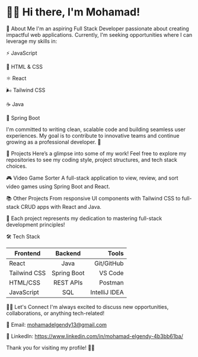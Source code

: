 # **👋🏼 Hi there, I'm Mohamad!**
🚀 About Me 
I'm an aspiring Full Stack Developer passionate about creating impactful web applications.
Currently, I'm seeking opportunities where I can leverage my skills in:

⚡ JavaScript 

🎨 HTML & CSS 

⚛️ React 

🌬️ Tailwind CSS 

☕ Java 

🌱 Spring Boot 

I'm committed to writing clean, scalable code and building seamless user experiences.
My goal is to contribute to innovative teams and continue growing as a professional developer. 🚀

📂 Projects 
Here’s a glimpse into some of my work!
Feel free to explore my repositories to see my coding style, project structures, and tech stack choices.

🎮 Video Game Sorter
A full-stack application to view, review, and sort video games using Spring Boot and React.

📚 Other Projects
From responsive UI components with Tailwind CSS to full-stack CRUD apps with React and Java.

🌟 Each project represents my dedication to mastering full-stack development principles!

🛠️ Tech Stack 

| Frontend        | Backend           | Tools  |
| ------------- |:-------------:| -----:|
| React      | Java | Git/GitHub |
| Tailwind CSS      | Spring Boot      |   VS Code |
| HTML/CSS | REST APIs      |   Postman |
| JavaScript | SQL      |    IntelliJ IDEA |

🤝🏼 Let's Connect 
I'm always excited to discuss new opportunities, collaborations, or anything tech-related!

📧 Email: mohamadelgendy13@gmail.com

💼 LinkedIn: https://www.linkedin.com/in/mohamad-elgendy-4b3bb61ba/

Thank you for visiting my profile! 🙏🏼 
